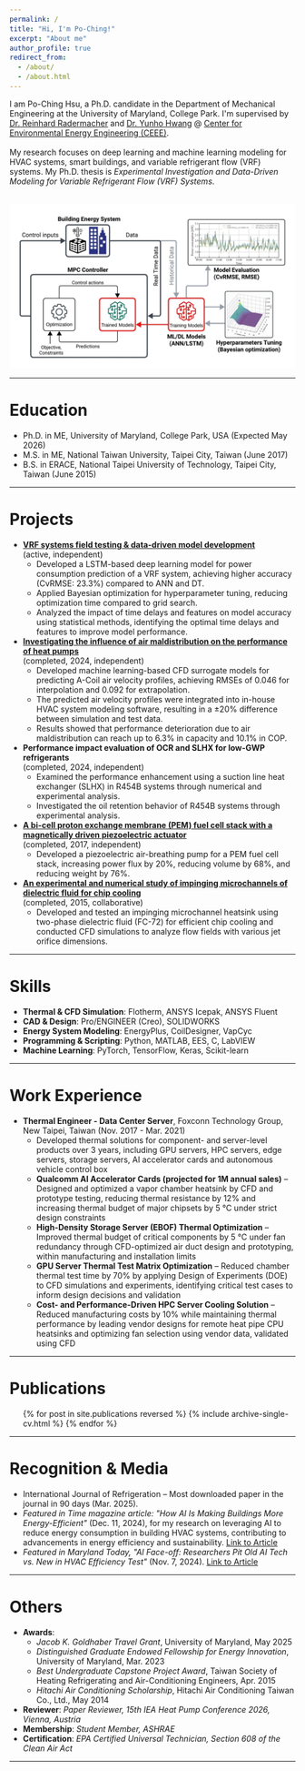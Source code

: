 ```yaml
---
permalink: /
title: "Hi, I'm Po-Ching!"
excerpt: "About me"
author_profile: true
redirect_from: 
  - /about/
  - /about.html
---
```


I am Po-Ching Hsu, a Ph.D. candidate in the Department of Mechanical Engineering at the University of Maryland, College Park.
I'm supervised by [Dr. Reinhard Radermacher](https://energy.umd.edu/clark/faculty/577/Reinhard-Radermacher) and 
[Dr. Yunho Hwang](https://enme.umd.edu/clark/faculty/549/Yunho-Hwang) @ [Center for Environmental Energy Engineering (CEEE)](https://ceee.umd.edu/). 
<br/>
<br/>
My research focuses on deep learning and machine learning modeling for HVAC systems, smart buildings, and variable refrigerant flow (VRF) systems. My Ph.D. thesis is *Experimental Investigation and Data-Driven Modeling for Variable Refrigerant Flow (VRF) Systems*. 

<br/><img src='/images/Website (1).jpeg'> <br/>

---

Education
======
- Ph.D. in ME, University of Maryland, College Park, USA (Expected May 2026)
- M.S. in ME, National Taiwan University, Taipei City, Taiwan (June 2017)
- B.S. in ERACE, National Taipei University of Technology, Taipei City, Taiwan (June 2015)

---

Projects
======
* [**VRF systems field testing & data-driven model development**](https://pochinghsu.github.io/portfolio/VRF/) <br>
(active, independent) <br>
  - Developed a LSTM-based deep learning model for power consumption prediction of a VRF system, achieving higher accuracy (CvRMSE: 23.3%) compared to ANN and DT.
  - Applied Bayesian optimization for hyperparameter tuning, reducing optimization time compared to grid search.
  - Analyzed the impact of time delays and features on model accuracy using statistical methods, identifying the optimal time delays and features to improve model performance.
* [**Investigating the influence of air maldistribution on the performance of heat pumps**](https://pochinghsu.github.io/portfolio/air_maldistribution_acoil/)<br>
(completed, 2024, independent) <br>
  - Developed machine learning-based CFD surrogate models for predicting A-Coil air velocity profiles, achieving RMSEs of 0.046 for interpolation and 0.092 for extrapolation.
  - The predicted air velocity profiles were integrated into in-house HVAC system modeling software, resulting in a ±20% difference between simulation and test data.
  - Results showed that performance deterioration due to air maldistribution can reach up to 6.3% in capacity and 10.1% in COP.
* **Performance impact evaluation of OCR and SLHX for low-GWP refrigerants** <br>
(completed, 2024, independent) <br>
  - Examined the performance enhancement using a suction line heat exchanger (SLHX) in R454B systems through numerical and experimental analysis.
  - Investigated the oil retention behavior of R454B systems through experimental analysis.
* [**A bi-cell proton exchange membrane (PEM) fuel cell stack with a magnetically driven piezoelectric actuator**](https://pochinghsu.github.io/portfolio/PEMFC/) <br>
(completed, 2017, independent) <br>
  - Developed a piezoelectric air-breathing pump for a PEM fuel cell stack, increasing power flux by 20%, reducing volume by 68%, and reducing weight by 76%.
* [**An experimental and numerical study of impinging microchannels of dielectric fluid for chip cooling**](https://pochinghsu.github.io/portfolio/impinging_microchannels_cooling/)<br>
(completed, 2015, collaborative) <br>
  - Developed and tested an impinging microchannel heatsink using two-phase dielectric fluid (FC-72) for efficient chip cooling and conducted CFD simulations to analyze flow fields with various jet orifice dimensions.

---

Skills
======
* **Thermal & CFD Simulation**: Flotherm, ANSYS Icepak, ANSYS Fluent
* **CAD & Design**: Pro/ENGINEER (Creo), SOLIDWORKS
* **Energy System Modeling**: EnergyPlus, CoilDesigner, VapCyc
* **Programming & Scripting**: Python, MATLAB, EES, C, LabVIEW
* **Machine Learning**: PyTorch, TensorFlow, Keras, Scikit-learn

---

Work Experience
======
- **Thermal Engineer - Data Center Server**, Foxconn Technology Group, New Taipei, Taiwan (Nov. 2017 - Mar. 2021)
  - Developed thermal solutions for component- and server-level products over 3 years, including GPU servers, HPC servers, edge servers, storage servers, AI accelerator cards and autonomous vehicle control box
  - **Qualcomm AI Accelerator Cards (projected for 1M annual sales)** – Designed and optimized a vapor chamber heatsink by CFD and prototype testing, reducing thermal resistance by 12% and increasing thermal budget of major chipsets by 5 °C under strict design constraints
  - **High-Density Storage Server (EBOF) Thermal Optimization** – Improved thermal budget of critical components by 5 °C under fan redundancy through CFD-optimized air duct design and prototyping, within manufacturing and installation limits
  - **GPU Server Thermal Test Matrix Optimization** – Reduced chamber thermal test time by 70% by applying Design of Experiments (DOE) to CFD simulations and experiments, identifying critical test cases to inform design decisions and validation
  - **Cost- and Performance-Driven HPC Server Cooling Solution** – Reduced manufacturing costs by 10% while maintaining thermal performance by leading vendor designs for remote heat pipe CPU heatsinks and optimizing fan selection using vendor data, validated using CFD

---

Publications
======
  <ul>{% for post in site.publications reversed %}
    {% include archive-single-cv.html %}
  {% endfor %}</ul>
<!--
### Under review
- **Hsu, Po-Ching**, Lei Gao, Yunho Hwang, Reinhard Radermacher. "A review of the state-of-the-art data-driven modeling of building HVAC systems." Energy & Buildings.
-->

---

Recognition & Media
======
- International Journal of Refrigeration – Most downloaded paper in the journal in 90 days (Mar. 2025).
- <em>Featured in Time magazine article: "How AI Is Making Buildings More Energy-Efficient"</em> (Dec. 11, 2024), for my research on leveraging AI to reduce energy consumption in building HVAC systems, contributing to advancements in energy efficiency and sustainability. [Link to Article](https://time.com/7201501/ai-buildings-energy-efficiency/)
- <em>Featured in Maryland Today, "AI Face-off: Researchers Pit Old AI Tech vs. New in HVAC Efficiency Test"</em> (Nov. 7, 2024). [Link to Article](https://today.umd.edu/briefs/ai-face-off-researchers-pit-old-ai-tech-vs-new-in-hvac-efficiency-test)

---

Others
======
- **Awards**:
  - *Jacob K. Goldhaber Travel Grant*, University of Maryland, May 2025
  - *Distinguished Graduate Endowed Fellowship for Energy Innovation*, University of Maryland, Mar. 2023
  - *Best Undergraduate Capstone Project Award*, Taiwan Society of Heating Refrigerating and Air-Conditioning Engineers, Apr. 2015
  - *Hitachi Air Conditioning Scholarship*, Hitachi Air Conditioning Taiwan Co., Ltd., May 2014
- **Reviewer**: *Paper Reviewer, 15th IEA Heat Pump Conference 2026, Vienna, Austria*<br>
- **Membership**: *Student Member, ASHRAE*<br>
- **Certification**: *EPA Certified Universal Technician, Section 608 of the Clean Air Act*


---

